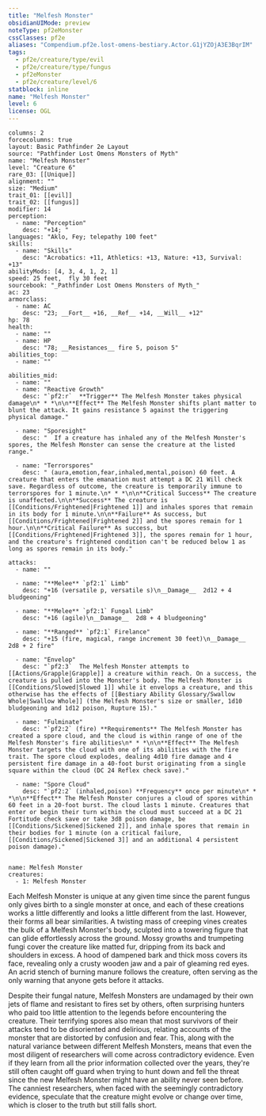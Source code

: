 ```yaml
---
title: "Melfesh Monster"
obsidianUIMode: preview
noteType: pf2eMonster
cssClasses: pf2e
aliases: "Compendium.pf2e.lost-omens-bestiary.Actor.G1jYZOjA3E3BqrIM" 
tags:
  - pf2e/creature/type/evil
  - pf2e/creature/type/fungus
  - pf2eMonster
  - pf2e/creature/level/6
statblock: inline
name: "Melfesh Monster"
level: 6
license: OGL
---
```


```statblock
columns: 2
forcecolumns: true
layout: Basic Pathfinder 2e Layout
source: "Pathfinder Lost Omens Monsters of Myth"
name: "Melfesh Monster"
level: "Creature 6"
rare_03: [[Unique]]
alignment: ""
size: "Medium"
trait_01: [[evil]]
trait_02: [[fungus]]
modifier: 14
perception:
  - name: "Perception"
    desc: "+14; "
languages: "Aklo, Fey; telepathy 100 feet"
skills:
  - name: "Skills"
    desc: "Acrobatics: +11, Athletics: +13, Nature: +13, Survival: +13"
abilityMods: [4, 3, 4, 1, 2, 1]
speed: 25 feet,  fly 30 feet
sourcebook: "_Pathfinder Lost Omens Monsters of Myth_"
ac: 23
armorclass:
  - name: AC
    desc: "23; __Fort__ +16, __Ref__ +14, __Will__ +12"
hp: 78
health:
  - name: ""
  - name: HP
    desc: "78; __Resistances__ fire 5, poison 5"
abilities_top:
  - name: ""

abilities_mid:
  - name: ""
  - name: "Reactive Growth"
    desc: "`pf2:r`  **Trigger** The Melfesh Monster takes physical damage\n* * *\n\n**Effect** The Melfesh Monster shifts plant matter to blunt the attack. It gains resistance 5 against the triggering physical damage."

  - name: "Sporesight"
    desc: "  If a creature has inhaled any of the Melfesh Monster's spores, the Melfesh Monster can sense the creature at the listed range."

  - name: "Terrorspores"
    desc: " (aura,emotion,fear,inhaled,mental,poison) 60 feet. A creature that enters the emanation must attempt a DC 21 Will check save. Regardless of outcome, the creature is temporarily immune to terrorspores for 1 minute.\n* * *\n\n**Critical Success** The creature is unaffected.\n\n**Success** The creature is [[Conditions/Frightened|Frightened 1]] and inhales spores that remain in its body for 1 minute.\n\n**Failure** As success, but [[Conditions/Frightened|Frightened 2]] and the spores remain for 1 hour.\n\n**Critical Failure** As success, but [[Conditions/Frightened|Frightened 3]], the spores remain for 1 hour, and the creature's frightened condition can't be reduced below 1 as long as spores remain in its body."

attacks:
  - name: ""

  - name: "**Melee** `pf2:1` Limb"
    desc: "+16 (versatile p, versatile s)\n__Damage__  2d12 + 4 bludgeoning"

  - name: "**Melee** `pf2:1` Fungal Limb"
    desc: "+16 (agile)\n__Damage__  2d8 + 4 bludgeoning"

  - name: "**Ranged** `pf2:1` Firelance"
    desc: "+15 (fire, magical, range increment 30 feet)\n__Damage__  2d8 + 2 fire"

  - name: "Envelop"
    desc: "`pf2:3`  The Melfesh Monster attempts to [[Actions/Grapple|Grapple]] a creature within reach. On a success, the creature is pulled into the Monster's body. The Melfesh Monster is [[Conditions/Slowed|Slowed 1]] while it envelops a creature, and this otherwise has the effects of [[Bestiary Ability Glossary/Swallow Whole|Swallow Whole]] (the Melfesh Monster's size or smaller, 1d10 bludgeoning and 1d12 poison, Rupture 15)."

  - name: "Fulminate"
    desc: "`pf2:2` (fire) **Requirements** The Melfesh Monster has created a spore cloud, and the cloud is within range of one of the Melfesh Monster's fire abilities\n* * *\n\n**Effect** The Melfesh Monster targets the cloud with one of its abilities with the fire trait. The spore cloud explodes, dealing 4d10 fire damage and 4 persistent fire damage in a 40-foot burst originating from a single square within the cloud (DC 24 Reflex check save)."

  - name: "Spore Cloud"
    desc: "`pf2:2` (inhaled,poison) **Frequency** once per minute\n* * *\n\n**Effect** The Melfesh Monster conjures a cloud of spores within 60 feet in a 20-foot burst. The cloud lasts 1 minute. Creatures that enter or begin their turn within the cloud must succeed at a DC 21 Fortitude check save or take 3d8 poison damage, be [[Conditions/Sickened|Sickened 2]], and inhale spores that remain in their bodies for 1 minute (on a critical failure, [[Conditions/Sickened|Sickened 3]] and an additional 4 persistent poison damage)."
 
```

```encounter-table
name: Melfesh Monster
creatures:
  - 1: Melfesh Monster
```



Each Melfesh Monster is unique at any given time since the parent fungus only gives birth to a single monster at once, and each of these creations works a little differently and looks a little different from the last. However, their forms all bear similarities. A twisting mass of creeping vines creates the bulk of a Melfesh Monster's body, sculpted into a towering figure that can glide effortlessly across the ground. Mossy growths and trumpeting fungi cover the creature like matted fur, dripping from its back and shoulders in excess. A hood of dampened bark and thick moss covers its face, revealing only a crusty wooden jaw and a pair of gleaming red eyes. An acrid stench of burning manure follows the creature, often serving as the only warning that anyone gets before it attacks.

Despite their fungal nature, Melfesh Monsters are undamaged by their own jets of flame and resistant to fires set by others, often surprising hunters who paid too little attention to the legends before encountering the creature. Their terrifying spores also mean that most survivors of their attacks tend to be disoriented and delirious, relating accounts of the monster that are distorted by confusion and fear. This, along with the natural variance between different Melfesh Monsters, means that even the most diligent of researchers will come across contradictory evidence. Even if they learn from all the prior information collected over the years, they're still often caught off guard when trying to hunt down and fell the threat since the new Melfesh Monster might have an ability never seen before. The canniest researchers, when faced with the seemingly contradictory evidence, speculate that the creature might evolve or change over time, which is closer to the truth but still falls short.

